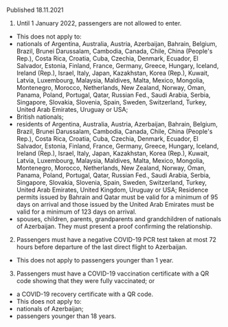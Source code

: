 Published 18.11.2021
1. Until 1 January 2022, passengers are not allowed to enter.
- This does not apply to:
- nationals of Argentina, Australia, Austria, Azerbaijan, Bahrain, Belgium, Brazil, Brunei Darussalam, Cambodia, Canada, Chile, China (People's Rep.), Costa Rica, Croatia, Cuba, Czechia, Denmark, Ecuador, El Salvador, Estonia, Finland, France, Germany, Greece, Hungary, Iceland, Ireland (Rep.), Israel, Italy, Japan, Kazakhstan, Korea (Rep.), Kuwait, Latvia, Luxembourg, Malaysia, Maldives, Malta, Mexico, Mongolia, Montenegro, Morocco, Netherlands, New Zealand, Norway, Oman, Panama, Poland, Portugal, Qatar, Russian Fed., Saudi Arabia, Serbia, Singapore, Slovakia, Slovenia, Spain, Sweden, Switzerland, Turkey, United Arab Emirates, Uruguay or USA;
- British nationals;
- residents of Argentina, Australia, Austria, Azerbaijan, Bahrain, Belgium, Brazil, Brunei Darussalam, Cambodia, Canada, Chile, China (People's Rep.), Costa Rica, Croatia, Cuba, Czechia, Denmark, Ecuador, El Salvador, Estonia, Finland, France, Germany, Greece, Hungary, Iceland, Ireland (Rep.), Israel, Italy, Japan, Kazakhstan, Korea (Rep.), Kuwait, Latvia, Luxembourg, Malaysia, Maldives, Malta, Mexico, Mongolia, Montenegro, Morocco, Netherlands, New Zealand, Norway, Oman, Panama, Poland, Portugal, Qatar, Russian Fed., Saudi Arabia, Serbia, Singapore, Slovakia, Slovenia, Spain, Sweden, Switzerland, Turkey, United Arab Emirates, United Kingdom, Uruguay or USA; Residence permits issued by Bahrain and Qatar must be valid for a minimum of 95 days on arrival and those issued by the United Arab Emirates must be valid for a minimum of 123 days on arrival.
- spouses, children, parents, grandparents and grandchildren of nationals of Azerbaijan. They must present a proof confirming the relationship.
2. Passengers must have a negative COVID-19 PCR test taken at most 72 hours before departure of the last direct flight to Azerbaijan.
- This does not apply to passengers younger than 1 year.
3. Passengers must have a COVID-19 vaccination certificate with a QR code showing that they were fully vaccinated; or
- a COVID-19 recovery certificate with a QR code.
- This does not apply to:
- nationals of Azerbaijan;
- passengers younger than 18 years.